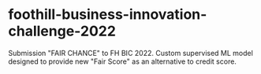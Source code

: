 # foothill-business-innovation-challenge-2022
Submission "FAIR CHANCE" to FH BIC 2022. Custom supervised ML model designed to provide new "Fair Score" as an alternative to credit score.